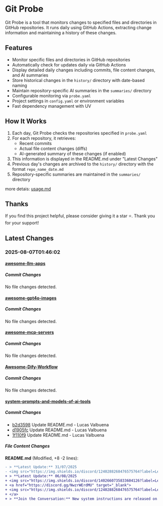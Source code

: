 # Git Probe

Git Probe is a tool that monitors changes to specified files and directories in GitHub repositories. It runs daily using GitHub Actions, extracting change information and maintaining a history of these changes.

## Features

- Monitor specific files and directories in GitHub repositories
- Automatically check for updates daily via GitHub Actions
- Display detailed daily changes including commits, file content changes, and AI summaries
- Store historical changes in the `history/` directory with date-based naming
- Maintain repository-specific AI summaries in the `summaries/` directory
- Configurable monitoring via `probe.yaml`
- Project settings in `config.yaml` or environment variables
- Fast dependency management with UV

## How It Works

1. Each day, Git Probe checks the repositories specified in `probe.yaml`
2. For each repository, it retrieves:
   - Recent commits
   - Actual file content changes (diffs)
   - AI-generated summary of these changes (if enabled)
3. This information is displayed in the README.md under "Latest Changes"
4. Previous day's changes are archived to the `history/` directory with the format `repo_name_date.md`
5. Repository-specific summaries are maintained in the `summaries/` directory

more detais: [usage.md](usage.md)

## Thanks

If you find this project helpful, please consider giving it a star ⭐️. Thank you for your support!


## Latest Changes

### 2025-08-07T01:46:02

#### [awesome-llm-apps](https://github.com/Shubhamsaboo/awesome-llm-apps)

##### Commit Changes

No file changes detected.

#### [awesome-gpt4o-images](https://github.com/jamez-bondos/awesome-gpt4o-images)

##### Commit Changes

No file changes detected.

#### [awesome-mcp-servers](https://github.com/punkpeye/awesome-mcp-servers)

##### Commit Changes

No file changes detected.

#### [Awesome-Dify-Workflow](https://github.com/svcvit/Awesome-Dify-Workflow)

##### Commit Changes

No file changes detected.

#### [system-prompts-and-models-of-ai-tools](https://github.com/x1xhlol/system-prompts-and-models-of-ai-tools)

##### Commit Changes

- [b2d3598](https://github.com/x1xhlol/system-prompts-and-models-of-ai-tools/commit/b2d3598bccc3baba95aabfe3d95dfb57a0a673ff) Update README.md - Lucas Valbuena
- [d1905fc](https://github.com/x1xhlol/system-prompts-and-models-of-ai-tools/commit/d1905fcf0517826470c08a8624fbb5464d34186d) Update README.md - Lucas Valbuena
- [1f110f9](https://github.com/x1xhlol/system-prompts-and-models-of-ai-tools/commit/1f110f9c3a603c0763957a1bd58ad8d759f0e90f) Update README.md - Lucas Valbuena


##### File Content Changes

**README.md** (Modified, +8 -2 lines):

```diff
- > **Latest Update:** 31/07/2025
- <img src="https://img.shields.io/discord/1240288268476575764?label=LeaksLab%20Discord&logo=discord&style=for-the-badge" alt="LeaksLab Discord" />
+ > **Latest Update:** 06/08/2025
+ <img src="https://img.shields.io/discord/1402660735833604126?label=LeaksLab%20Discord&logo=discord&style=for-the-badge" alt="LeaksLab Discord" />
+ <a href="https://discord.gg/NwzrWErdMU" target="_blank">
+ <img src="https://img.shields.io/discord/1240288268476575764?label=LeaksLab%20Discord&logo=discord&style=for-the-badge" alt="LeaksLab Discord" />
+ </a>
+ > **Join the Conversation:** New system instructions are released on Discord **before** they appear in this repository. Get early access and discuss them in real time.
```




